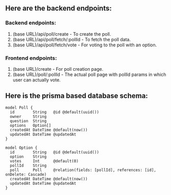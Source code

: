 ## Here are the backend endpoints:

### Backend endpoints:

1. (base URL)/api/poll/create - To create the poll.
2. (base URL)/api/poll/fetch/:pollId - To fetch the poll data.
3. (base URL)/api/poll/fetch/vote - For voting to the poll with an option.

### Frontend endpoints:

1. (base URL)/create - For poll creation page.
2. (base URL)/poll/:pollId - The actual poll page with pollId params in which user can actually vote.

## Here is the prisma based database schema:

```prisma
model Poll {
  id        String   @id @default(uuid())
  owner     String
  question  String
  options   Option[]
  createdAt DateTime @default(now())
  updatedAt DateTime @updatedAt
}

model Option {
  id        String   @id @default(uuid())
  option    String
  votes     Int      @default(0)
  pollId    String
  poll      Poll     @relation(fields: [pollId], references: [id], onDelete: Cascade)
  createdAt DateTime @default(now())
  updatedAt DateTime @updatedAt
}
```